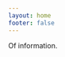 ```yaml
---
layout: home
footer: false
---
```


<div class="banner">
    Of information.
</div>

<!-- 
{%- assign latest_post = site.posts[0] -%}
Latest post: <a href="{{ latest_post.url }}">{{ latest_post.title }}</a> -->